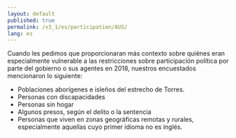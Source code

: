 ```yaml
---
layout: default
published: true
permalink: /v3_1/es/participation/AUS/
lang: es
---
```


Cuando les pedimos que proporcionaran más contexto sobre quiénes eran especialmente vulnerable a las restricciones sobre participación política por parte del gobierno o sus agentes en 2018, nuestros encuestados mencionaron lo siguiente:

- Poblaciones aborígenes e isleños del estrecho de Torres.
- Personas con discapacidades
- Personas sin hogar
- Algunos presos, según el delito o la sentencia
- Personas que viven en zonas geográficas remotas y rurales, especialmente aquellas cuyo primer idioma no es inglés.


